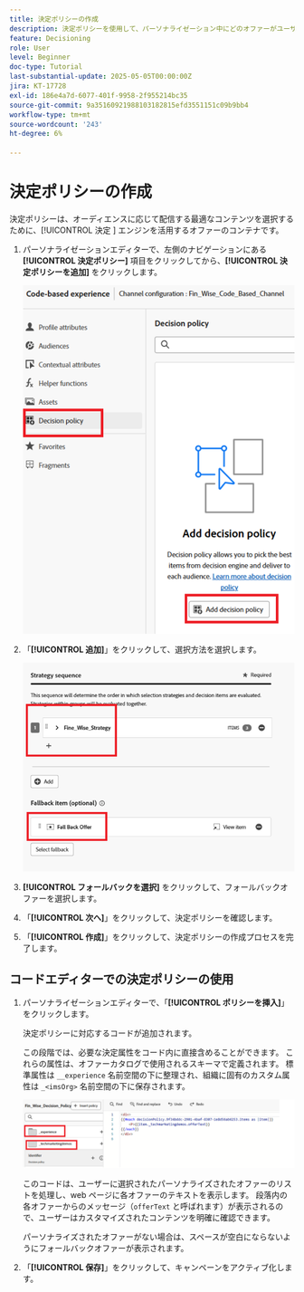 ```yaml
---
title: 決定ポリシーの作成
description: 決定ポリシーを使用して、パーソナライゼーション中にどのオファーがユーザーに配信されるかを決定するロジックを定義します。
feature: Decisioning
role: User
level: Beginner
doc-type: Tutorial
last-substantial-update: 2025-05-05T00:00:00Z
jira: KT-17728
exl-id: 186e4a7d-6077-401f-9958-2f955214bc35
source-git-commit: 9a35160921988103182815efd3551151c09b9bb4
workflow-type: tm+mt
source-wordcount: '243'
ht-degree: 6%

---
```


# 決定ポリシーの作成

決定ポリシーは、オーディエンスに応じて配信する最適なコンテンツを選択するために、[!UICONTROL  決定 ] エンジンを活用するオファーのコンテナです。

1. パーソナライゼーションエディターで、左側のナビゲーションにある **[!UICONTROL 決定ポリシー]** 項目をクリックしてから、**[!UICONTROL 決定ポリシーを追加]** をクリックします。

   ![create-decision-policy](assets/decision-policy.png)

1. 「**[!UICONTROL 追加]**」をクリックして、選択方法を選択します。

   ![ 決定ポリシー ](assets/decision-policy2.png)

1. **[!UICONTROL フォールバックを選択]** をクリックして、フォールバックオファーを選択します。
1. 「**[!UICONTROL 次へ]**」をクリックして、決定ポリシーを確認します。
1. 「**[!UICONTROL 作成]**」をクリックして、決定ポリシーの作成プロセスを完了します。

## コードエディターでの決定ポリシーの使用

1. パーソナライゼーションエディターで、「**[!UICONTROL ポリシーを挿入]**」をクリックします。

   決定ポリシーに対応するコードが追加されます。

   この段階では、必要な決定属性をコード内に直接含めることができます。 これらの属性は、オファーカタログで使用されるスキーマで定義されます。 標準属性は `__experience` 名前空間の下に整理され、組織に固有のカスタム属性は `_<imsOrg>` 名前空間の下に保存されます。

   ![using_decision_policy](assets/Insert-policy.png)

   このコードは、ユーザーに選択されたパーソナライズされたオファーのリストを処理し、web ページに各オファーのテキストを表示します。 段落内の各オファーからのメッセージ（`offerText` と呼ばれます）が表示されるので、ユーザーはカスタマイズされたコンテンツを明確に確認できます。

   パーソナライズされたオファーがない場合は、スペースが空白にならないようにフォールバックオファーが表示されます。

1. 「**[!UICONTROL 保存]**」をクリックして、キャンペーンをアクティブ化します。
